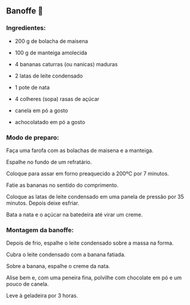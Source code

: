 ## Banoffe :banana:

### Ingredientes:

- 200 g de bolacha de maisena

- 100 g de manteiga amolecida

- 4 bananas caturras (ou nanicas) maduras

- 2 latas de leite condensado

- 1 pote de nata

- 4 colheres (sopa) rasas de açúcar

- canela em pó a gosto

- achocolatado em pó a gosto

### Modo de preparo:

Faça uma farofa com as bolachas de maisena e a manteiga.

Espalhe no fundo de um refratário.

Coloque para assar em forno preaquecido a 200ºC por 7 minutos.

Fatie as bananas no sentido do comprimento.

Coloque as latas de leite condensado em uma panela de pressão por 35 minutos. Depois deixe esfriar.

Bata a nata e o açúcar na batedeira até virar um creme.

### Montagem da banoffe:

Depois de frio, espalhe o leite condensado sobre a massa na forma.

Cubra o leite condensado com a banana fatiada.

Sobre a banana, espalhe o creme da nata.

Alise bem e, com uma peneira fina, polvilhe com chocolate em pó e um pouco de canela.

Leve à geladeira por 3 horas.



